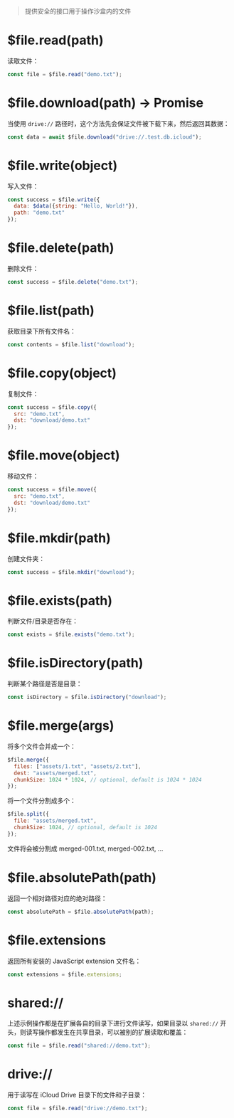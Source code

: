 > 提供安全的接口用于操作沙盒内的文件

# $file.read(path)

读取文件：

```js
const file = $file.read("demo.txt");
```

# $file.download(path) -> Promise

当使用 `drive://` 路径时，这个方法先会保证文件被下载下来，然后返回其数据：

```js
const data = await $file.download("drive://.test.db.icloud");
```

# $file.write(object)

写入文件：

```js
const success = $file.write({
  data: $data({string: "Hello, World!"}),
  path: "demo.txt"
});
```

# $file.delete(path)

删除文件：

```js
const success = $file.delete("demo.txt");
```

# $file.list(path)

获取目录下所有文件名：

```js
const contents = $file.list("download");
```

# $file.copy(object)

复制文件：

```js
const success = $file.copy({
  src: "demo.txt",
  dst: "download/demo.txt"
});
```

# $file.move(object)

移动文件：

```js
const success = $file.move({
  src: "demo.txt",
  dst: "download/demo.txt"
});
```

# $file.mkdir(path)

创建文件夹：

```js
const success = $file.mkdir("download");
```

# $file.exists(path)

判断文件/目录是否存在：

```js
const exists = $file.exists("demo.txt");
```

# $file.isDirectory(path)

判断某个路径是否是目录：

```js
const isDirectory = $file.isDirectory("download");
```

# $file.merge(args)

将多个文件合并成一个：

```js
$file.merge({
  files: ["assets/1.txt", "assets/2.txt"],
  dest: "assets/merged.txt",
  chunkSize: 1024 * 1024, // optional, default is 1024 * 1024
});
```

将一个文件分割成多个：

```js
$file.split({
  file: "assets/merged.txt",
  chunkSize: 1024, // optional, default is 1024
});
```

文件将会被分割成 merged-001.txt, merged-002.txt, ...

# $file.absolutePath(path)

返回一个相对路径对应的绝对路径：

```js
const absolutePath = $file.absolutePath(path);
```

# $file.extensions

返回所有安装的 JavaScript extension 文件名：

```js
const extensions = $file.extensions;
```

# shared://

上述示例操作都是在扩展各自的目录下进行文件读写，如果目录以 `shared://` 开头，则读写操作都发生在共享目录，可以被别的扩展读取和覆盖：

```js
const file = $file.read("shared://demo.txt");
```

# drive://

用于读写在 iCloud Drive 目录下的文件和子目录：

```js
const file = $file.read("drive://demo.txt");
```